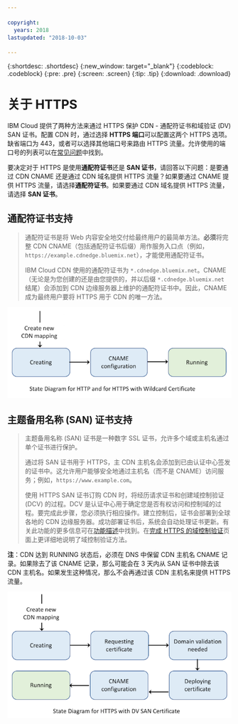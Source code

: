 ```yaml
---

copyright:
  years: 2018
lastupdated: "2018-10-03"

---
```


{:shortdesc: .shortdesc}
{:new_window: target="_blank"}
{:codeblock: .codeblock}
{:pre: .pre}
{:screen: .screen}
{:tip: .tip}
{:download: .download}

# 关于 HTTPS

IBM Cloud 提供了两种方法来通过 HTTPS 保护 CDN - 通配符证书和域验证 (DV) SAN 证书。配置 CDN 时，通过选择 **HTTPS 端口**可以配置这两个 HTTPS 选项。缺省端口为 443，或者可以选择其他端口号来路由 HTTPS 流量。允许使用的端口号的列表可以在[常见问题](faqs.html#are-there-any-restrictions-on-what-http-and-https-port-numbers-are-allowed-for-akamai-)中找到。

要决定对于 HTTPS 是使用**通配符证书**还是 **SAN 证书**，请回答以下问题：是要通过 CDN CNAME 还是通过 CDN 域名提供 HTTPS 流量？如果要通过 CNAME 提供 HTTPS 流量，请选择**通配符证书**。如果要通过 CDN 域名提供 HTTPS 流量，请选择 **SAN 证书**。

## 通配符证书支持
>通配符证书是将 Web 内容安全地交付给最终用户的最简单方法。**必须**将完整 CDN CNAME（包括通配符证书后缀）用作服务入口点（例如，`https://example.cdnedge.bluemix.net`），才能使用通配符证书。
>
>IBM Cloud CDN 使用的通配符证书为 `*.cdnedge.bluemix.net`。CNAME（无论是为您创建的还是由您提供的，并以后缀 `*.cdnedge.bluemix.net` 结尾）会添加到 CDN 边缘服务器上维护的通配符证书中。因此，CNAME 成为最终用户要将 HTTPS 用于 CDN 的唯一方法。

![HTTP 和通配符证书的图](images/state-diagram-wildcard.png)

## 主题备用名称 (SAN) 证书支持

>主题备用名称 (SAN) 证书是一种数字 SSL 证书，允许多个域或主机名通过单个证书进行保护。
>
>通过将 SAN 证书用于 HTTPS，主 CDN 主机名会添加到已由认证中心签发的证书中。这允许用户能够安全地通过主机名（而不是 CNAME）访问服务；例如，`https://www.example.com`。
>
>使用 HTTPS SAN 证书订购 CDN 时，将经历请求证书和创建域控制验证 (DCV) 的过程。DCV 是认证中心用于确定您是否有权访问和控制域的过程。要完成此步骤，您必须执行相应操作。建立控制后，证书会部署到全球各地的 CDN 边缘服务器。成功部署证书后，系统会自动处理证书更新。有关此功能的更多信息可在[功能描述](feature-descriptions.html#https-protocol-support)中找到。在[完成 HTTPS 的域控制验证](how-to-https.html#initial-steps-to-domain-control-validation)页面上更详细地说明了域控制验证方法。

**注**：CDN 达到 RUNNING 状态后，必须在 DNS 中保留 CDN 主机名 CNAME 记录。如果除去了该 CNAME 记录，那么可能会在 3 天内从 SAN 证书中除去该 CDN 主机名。如果发生这种情况，那么不会再通过该 CDN 主机名来提供 HTTPS 流量。

![使用 SAN 证书的 HTTPS 的图](images/state-diagram-san.png)
